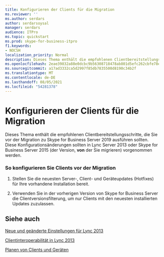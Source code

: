 ```yaml
---
title: Konfigurieren der Clients für die Migration
ms.reviewer: ''
ms.author: serdars
author: serdarsoysal
manager: serdars
audience: ITPro
ms.topic: quickstart
ms.prod: skype-for-business-itpro
f1.keywords:
- NOCSH
localization_priority: Normal
description: Dieses Thema enthält die empfohlenen Clientbereitstellungsschritte, die Sie vor der Migration zu Skype for Business Server 2019 ausführen sollten. Diese Konfigurationsänderungen sollten in Lync Server 2013 oder Skype for Business Server 2015 vorgenommen werden.
ms.openlocfilehash: 2eae39832a88e0dcbc9b56308718478ab801d5efc262cbfe78e5be756e08970b
ms.sourcegitcommit: a17ad3332ca5d2997f85db7835500d8190c34b2f
ms.translationtype: MT
ms.contentlocale: de-DE
ms.lasthandoff: 08/05/2021
ms.locfileid: "54281378"
---
```

# <a name="configure-clients-for-migration"></a>Konfigurieren der Clients für die Migration

Dieses Thema enthält die empfohlenen Clientbereitstellungsschritte, die Sie vor der Migration zu Skype for Business Server 2019 ausführen sollten. Diese Konfigurationsänderungen sollten in Lync Server 2013 oder Skype for Business Server 2015 (der Version, **von** der Sie migrieren) vorgenommen werden.
  
### <a name="to-configure-clients-before-migration"></a>So konfigurieren Sie Clients vor der Migration

1. Stellen Sie die neuesten Server-, Client- und Geräteupdates (Hotfixes) für Ihre vorhandene Installation bereit.
    
2. Verwenden Sie in der vorherigen Version von Skype for Business Server die Clientversionsfilterung, um nur Clients mit den neuesten installierten Updates zuzulassen.
    
## <a name="see-also"></a>Siehe auch

[Neue und geänderte Einstellungen für Lync 2013](/previous-versions/office/lync-server-2013/lync-server-2013-new-and-changed-settings-for-lync-2013) 
 
[Clientinteroperabilität in Lync 2013](/previous-versions/office/lync-server-2013/lync-server-2013-client-interoperability-in-lync-2013)
 <!-- The above links point to un-rebranded 2013 content we will need to discuss rebrand or bring forward -->

 [Planen von Clients und Geräten](../../SfbServer/plan-your-deployment/clients-and-devices/clients-and-devices.md)